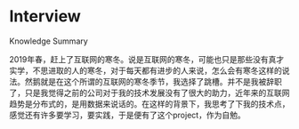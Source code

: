 # Interview
Knowledge Summary

  2019年春，赶上了互联网的寒冬。说是互联网的寒冬，可能也只是那些没有真才实学，不思进取的人的寒冬，对于每天都有进步的人来说，怎么会有寒冬这样的说法。然鹅就是在这个所谓的互联网的寒冬季节，我选择了跳槽。并不是我被辞职了，只是我觉得之前的公司对于我的技术发展没有了很大的助力，近年来的互联网趋势是分布式的，是用数据来说话的。在这样的背景下，我思考了下我的技术点，感觉还有许多要学习，要实践，于是便有了这个project，作为自勉。
